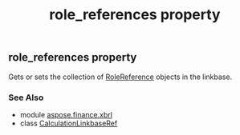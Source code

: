 ﻿---
title: role_references property
second_title: Aspose.Finance for Python via .NET API References
description: 
type: docs
weight: 90
url: /python-net/aspose.finance.xbrl/calculationlinkbaseref/role_references/
is_root: false
---

## role_references property


Gets or sets the collection of [RoleReference](/finance/python-net/aspose.finance.xbrl/rolereference) objects in the linkbase.

### See Also
* module [aspose.finance.xbrl](../../)
* class [CalculationLinkbaseRef](/finance/python-net/aspose.finance.xbrl/calculationlinkbaseref)
